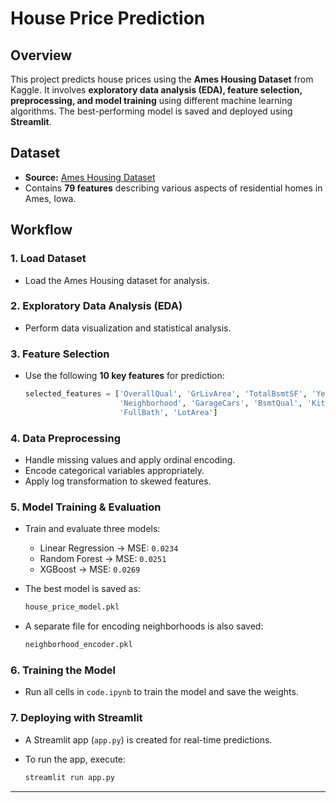 # House Price Prediction

## Overview
This project predicts house prices using the **Ames Housing Dataset** from Kaggle. It involves **exploratory data analysis (EDA), feature selection, preprocessing, and model training** using different machine learning algorithms. The best-performing model is saved and deployed using **Streamlit**.

## Dataset
- **Source:** [Ames Housing Dataset](https://www.kaggle.com/competitions/house-prices-advanced-regression-techniques)
- Contains **79 features** describing various aspects of residential homes in Ames, Iowa.

## Workflow

### 1. Load Dataset
- Load the Ames Housing dataset for analysis.

### 2. Exploratory Data Analysis (EDA)
- Perform data visualization and statistical analysis.

### 3. Feature Selection
- Use the following **10 key features** for prediction:

  ```python
  selected_features = ['OverallQual', 'GrLivArea', 'TotalBsmtSF', 'YearBuilt', 
                       'Neighborhood', 'GarageCars', 'BsmtQual', 'KitchenQual', 
                       'FullBath', 'LotArea']
### 4. Data Preprocessing
- Handle missing values and apply ordinal encoding.
- Encode categorical variables appropriately.
- Apply log transformation to skewed features.
### 5. Model Training & Evaluation
- Train and evaluate three models:
    - Linear Regression → MSE: `0.0234`
    - Random Forest → MSE: `0.0251`
    - XGBoost → MSE: `0.0269`

- The best model is saved as:
    ```python
    house_price_model.pkl

- A separate file for encoding neighborhoods is also saved:
    ```python
    neighborhood_encoder.pkl

### 6. Training the Model
- Run all cells in `code.ipynb` to train the model and save the weights.

### 7. Deploying with Streamlit
- A Streamlit app (`app.py`) is created for real-time predictions.

- To run the app, execute:
    ```python
    streamlit run app.py
---
